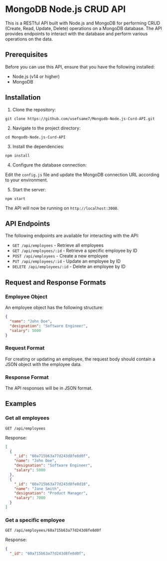 # MongoDB Node.js CRUD API

This is a RESTful API built with Node.js and MongoDB for performing CRUD (Create, Read, Update, Delete) operations on a MongoDB database. The API provides endpoints to interact with the database and perform various operations on the data.

## Prerequisites

Before you can use this API, ensure that you have the following installed:

- Node.js (v14 or higher)
- MongoDB

## Installation

1. Clone the repository:

```shell
git clone https://github.com/usefsame7/Mongodb-Node.js-Curd-API.git
```

2. Navigate to the project directory:

```shell
cd Mongodb-Node.js-Curd-API
```

3. Install the dependencies:

```shell
npm install
```

4. Configure the database connection:

Edit the `config.js` file and update the MongoDB connection URL according to your environment.

5. Start the server:

```shell
npm start
```

The API will now be running on `http://localhost:3000`.

## API Endpoints

The following endpoints are available for interacting with the API:

- `GET /api/employees` - Retrieve all employees
- `GET /api/employees/:id` - Retrieve a specific employee by ID
- `POST /api/employees` - Create a new employee
- `PUT /api/employees/:id` - Update an employee by ID
- `DELETE /api/employees/:id` - Delete an employee by ID

## Request and Response Formats

### Employee Object

An employee object has the following structure:

```json
{
  "name": "John Doe",
  "designation": "Software Engineer",
  "salary": 5000
}
```

### Request Format

For creating or updating an employee, the request body should contain a JSON object with the employee data.

### Response Format

The API responses will be in JSON format.

## Examples

### Get all employees

```http
GET /api/employees
```

Response:

```json
[
  {
    "_id": "60a715b63a77d243d8fe8d0f",
    "name": "John Doe",
    "designation": "Software Engineer",
    "salary": 5000
  },
  {
    "_id": "60a715b63a77d243d8fe8d10",
    "name": "Jane Smith",
    "designation": "Product Manager",
    "salary": 7000
  }
]
```

### Get a specific employee

```http
GET /api/employees/60a715b63a77d243d8fe8d0f
```

Response:

```json
{
  "_id": "60a715b63a77d243d8fe8d0f",
